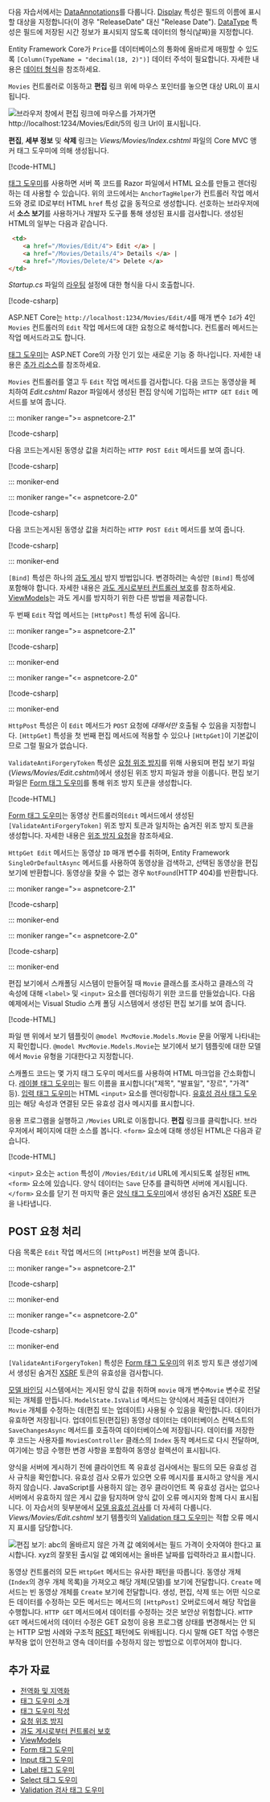 
다음 자습서에서는 [DataAnnotations](/aspnet/mvc/overview/older-versions/mvc-music-store/mvc-music-store-part-6)를 다룹니다. [Display](/dotnet/api/microsoft.aspnetcore.mvc.modelbinding.metadata.displaymetadata) 특성은 필드의 이름에 표시할 대상을 지정합니다(이 경우 "ReleaseDate" 대신 "Release Date"). [DataType](/dotnet/api/microsoft.aspnetcore.mvc.dataannotations.internal.datatypeattributeadapter) 특성은 필드에 저장된 시간 정보가 표시되지 않도록 데이터의 형식(날짜)을 지정합니다.

Entity Framework Core가 `Price`를 데이터베이스의 통화에 올바르게 매핑할 수 있도록 `[Column(TypeName = "decimal(18, 2)")]` 데이터 주석이 필요합니다. 자세한 내용은 [데이터 형식](/ef/core/modeling/relational/data-types)을 참조하세요.

`Movies` 컨트롤러로 이동하고 **편집** 링크 위에 마우스 포인터를 놓으면 대상 URL이 표시됩니다.

![브라우저 창에서 편집 링크에 마우스를 가져가면 http://localhost:1234/Movies/Edit/5의 링크 Url이 표시됩니다.](~/tutorials/first-mvc-app/controller-methods-views/_static/edit7.png)

**편집**, **세부 정보** 및 **삭제** 링크는 *Views/Movies/Index.cshtml* 파일의 Core MVC 앵커 태그 도우미에 의해 생성됩니다.

[!code-HTML[](~/tutorials/first-mvc-app/start-mvc/sample/MvcMovie/Views/Movies/IndexOriginal.cshtml?highlight=1-3&range=46-50)]

[태그 도우미](xref:mvc/views/tag-helpers/intro)를 사용하면 서버 쪽 코드를 Razor 파일에서 HTML 요소를 만들고 렌더링하는 데 사용할 수 있습니다. 위의 코드에서는 `AnchorTagHelper`가 컨트롤러 작업 메서드와 경로 ID로부터 HTML `href` 특성 값을 동적으로 생성합니다. 선호하는 브라우저에서 **소스 보기**를 사용하거나 개발자 도구를 통해 생성된 표시를 검사합니다. 생성된 HTML의 일부는 다음과 같습니다.

```html
 <td>
    <a href="/Movies/Edit/4"> Edit </a> |
    <a href="/Movies/Details/4"> Details </a> |
    <a href="/Movies/Delete/4"> Delete </a>
</td>
```

*Startup.cs* 파일의 [라우팅](xref:mvc/controllers/routing) 설정에 대한 형식을 다시 호출합니다.

[!code-csharp[](~/tutorials/first-mvc-app/start-mvc/sample/MvcMovie/Startup.cs?name=snippet_1&highlight=5)]

ASP.NET Core는 `http://localhost:1234/Movies/Edit/4`를 매개 변수 `Id`가 4인 `Movies` 컨트롤러의 `Edit` 작업 메서드에 대한 요청으로 해석합니다. 컨트롤러 메서드는 작업 메서드라고도 합니다.

[태그 도우미](xref:mvc/views/tag-helpers/intro)는 ASP.NET Core의 가장 인기 있는 새로운 기능 중 하나입니다. 자세한 내용은 [추가 리소스](#additional-resources)를 참조하세요.

`Movies` 컨트롤러를 열고 두 `Edit` 작업 메서드를 검사합니다. 다음 코드는 동영상을 페치하여 *Edit.cshtml* Razor 파일에서 생성된 편집 양식에 기입하는 `HTTP GET Edit` 메서드를 보여 줍니다. 

::: moniker range=">= aspnetcore-2.1"

[!code-csharp[](~/tutorials/first-mvc-app/start-mvc/sample/MvcMovie21/Controllers/MC1.cs?name=snippet_edit1)]

다음 코드는게시된 동영상 값을 처리하는 `HTTP POST Edit` 메서드를 보여 줍니다.

[!code-csharp[](~/tutorials/first-mvc-app/start-mvc/sample/MvcMovie/Controllers/MC1.cs?name=snippet_edit2)]

::: moniker-end

::: moniker range="<= aspnetcore-2.0"

[!code-csharp[](~/tutorials/first-mvc-app/start-mvc/sample/MvcMovie/Controllers/MC1.cs?name=snippet_edit1)]

다음 코드는게시된 동영상 값을 처리하는 `HTTP POST Edit` 메서드를 보여 줍니다.

[!code-csharp[](~/tutorials/first-mvc-app/start-mvc/sample/MvcMovie/Controllers/MC1.cs?name=snippet_edit2)]

::: moniker-end

`[Bind]` 특성은 하나의 [과도 게시](/aspnet/mvc/overview/getting-started/getting-started-with-ef-using-mvc/implementing-basic-crud-functionality-with-the-entity-framework-in-asp-net-mvc-application#overpost) 방지 방법입니다. 변경하려는 속성만 `[Bind]` 특성에 포함해야 합니다. 자세한 내용은 [과도 게시로부터 컨트롤러 보호](/aspnet/mvc/overview/getting-started/getting-started-with-ef-using-mvc/implementing-basic-crud-functionality-with-the-entity-framework-in-asp-net-mvc-application)를 참조하세요. [ViewModels](http://rachelappel.com/use-viewmodels-to-manage-data-amp-organize-code-in-asp-net-mvc-applications/)는 과도 게시를 방지하기 위한 다른 방법을 제공합니다.

두 번째 `Edit` 작업 메서드는 `[HttpPost]` 특성 뒤에 옵니다.

::: moniker range=">= aspnetcore-2.1"

[!code-csharp[](~/tutorials/first-mvc-app/start-mvc/sample/MvcMovie21/Controllers/MC1.cs?name=snippet_edit2&highlight=1)]

::: moniker-end

::: moniker range="<= aspnetcore-2.0"

[!code-csharp[](~/tutorials/first-mvc-app/start-mvc/sample/MvcMovie/Controllers/MC1.cs?name=snippet_edit2&highlight=4)]

::: moniker-end

`HttpPost` 특성은 이 `Edit` 메서드가 `POST` 요청에 *대해서만* 호출될 수 있음을 지정합니다. `[HttpGet]` 특성을 첫 번째 편집 메서드에 적용할 수 있으나 `[HttpGet]`이 기본값이므로 그럴 필요가 없습니다.

`ValidateAntiForgeryToken` 특성은 [요청 위조 방지](xref:security/anti-request-forgery)를 위해 사용되며 편집 보기 파일 (*Views/Movies/Edit.cshtml*)에서 생성된 위조 방지 파일과 쌍을 이룹니다. 편집 보기 파일은 [Form 태그 도우미](xref:mvc/views/working-with-forms)를 통해 위조 방지 토큰을 생성합니다.

[!code-HTML[](~/tutorials/first-mvc-app/start-mvc/sample/MvcMovie/Views/Movies/Edit.cshtml?range=9)]

[Form 태그 도우미](xref:mvc/views/working-with-forms)는 동영상 컨트롤러의`Edit` 메서드에서 생성된 `[ValidateAntiForgeryToken]` 위조 방지 토큰과 일치하는 숨겨진 위조 방지 토큰을 생성합니다. 자세한 내용은 [위조 방지 요청](xref:security/anti-request-forgery)을 참조하세요.

`HttpGet Edit` 메서드는 동영상 `ID` 매개 변수를 취하며, Entity Framework `SingleOrDefaultAsync` 메서드를 사용하여 동영상을 검색하고, 선택된 동영상을 편집 보기에 반환합니다. 동영상을 찾을 수 없는 경우 `NotFound`(HTTP 404)를 반환합니다.

::: moniker range=">= aspnetcore-2.1"

[!code-csharp[](~/tutorials/first-mvc-app/start-mvc/sample/MvcMovie21/Controllers/MC1.cs?name=snippet_edit1)]

::: moniker-end

::: moniker range="<= aspnetcore-2.0"

[!code-csharp[](~/tutorials/first-mvc-app/start-mvc/sample/MvcMovie/Controllers/MC1.cs?name=snippet_edit1)]

::: moniker-end

편집 보기에서 스캐폴딩 시스템이 만들어질 때 `Movie` 클래스를 조사하고 클래스의 각 속성에 대해 `<label>` 및 `<input>` 요소를 렌더링하기 위한 코드를 만들었습니다. 다음 예제에서는 Visual Studio 스캐 폴딩 시스템에서 생성된 편집 보기를 보여 줍니다.

[!code-HTML[](~/tutorials/first-mvc-app/start-mvc/sample/MvcMovie/Views/Movies/EditCopy.cshtml?highlight=1)]

파일 맨 위에서 보기 템플릿이 `@model MvcMovie.Models.Movie` 문을 어떻게 나타내는지 확인합니다. `@model MvcMovie.Models.Movie`는 보기에서 보기 템플릿에 대한 모델에서 `Movie` 유형을 기대한다고 지정합니다.

스캐폴드 코드는 몇 가지 태그 도우미 메서드를 사용하여 HTML 마크업을 간소화합니다. [레이블 태그 도우미](xref:mvc/views/working-with-forms)는 필드 이름을 표시합니다("제목", "발표일", "장르", "가격" 등). [입력 태그 도우미](xref:mvc/views/working-with-forms)는 HTML `<input>` 요소를 렌더링합니다. [유효성 검사 태그 도우미](xref:mvc/views/working-with-forms)는 해당 속성과 연결된 모든 유효성 검사 메시지를 표시합니다.

응용 프로그램을 실행하고 `/Movies` URL로 이동합니다. **편집** 링크를 클릭합니다. 브라우저에서 페이지에 대한 소스를 봅니다. `<form>` 요소에 대해 생성된 HTML은 다음과 같습니다.

[!code-HTML[](~/tutorials/first-mvc-app/start-mvc/sample/MvcMovie/Views/Shared/edit_view_source.html?highlight=1,6,10,17,24,28)]

`<input>` 요소는 `action` 특성이 `/Movies/Edit/id` URL에 게시되도록 설정된 `HTML <form>` 요소에 있습니다. 양식 데이터는 `Save` 단추를 클릭하면 서버에 게시됩니다. `</form>` 요소를 닫기 전 마지막 줄은 [양식 태그 도우미](xref:mvc/views/working-with-forms)에서 생성된 숨겨진 [XSRF](xref:security/anti-request-forgery) 토큰을 나타냅니다. 

## <a name="processing-the-post-request"></a>POST 요청 처리

다음 목록은 `Edit` 작업 메서드의 `[HttpPost]` 버전을 보여 줍니다.

::: moniker range=">= aspnetcore-2.1"

[!code-csharp[](~/tutorials/first-mvc-app/start-mvc/sample/MvcMovie21/Controllers/MC1.cs?name=snippet_edit2)]

::: moniker-end

::: moniker range="<= aspnetcore-2.0"

[!code-csharp[](~/tutorials/first-mvc-app/start-mvc/sample/MvcMovie/Controllers/MC1.cs?name=snippet_edit2)]

::: moniker-end

`[ValidateAntiForgeryToken]` 특성은 [Form 태그 도우미](xref:mvc/views/working-with-forms)의 위조 방지 토큰 생성기에서 생성된 숨겨진 [XSRF](xref:security/anti-request-forgery) 토큰의 유효성을 검사합니다.

[모델 바인딩](xref:mvc/models/model-binding) 시스템에서는 게시된 양식 값을 취하며 `movie` 매개 변수`Movie` 변수로 전달되는 개체를 만듭니다. `ModelState.IsValid` 메서드는 양식에서 제출된 데이터가 `Movie` 개체를 수정하는 데(편집 또는 업데이트) 사용될 수 있음을 확인합니다. 데이터가 유효하면 저장됩니다. 업데이트된(편집된) 동영상 데이터는 데이터베이스 컨텍스트의 `SaveChangesAsync` 메서드를 호출하여 데이터베이스에 저장됩니다. 데이터를 저장한 후 코드는 사용자를 `MoviesController` 클래스의 `Index` 동작 메서드로 다시 전달하며, 여기에는 방금 수행한 변경 사항을 포함하여 동영상 컬렉션이 표시됩니다.

양식을 서버에 게시하기 전에 클라이언트 쪽 유효성 검사에서는 필드의 모든 유효성 검사 규칙을 확인합니다. 유효성 검사 오류가 있으면 오류 메시지를 표시하고 양식을 게시하지 않습니다. JavaScript를 사용하지 않는 경우 클라이언트 쪽 유효성 검사는 없으나 서버에서 유효하지 않은 게시 값을 탐지하며 양식 값이 오류 메시지와 함께 다시 표시됩니다. 이 자습서의 뒷부분에서 [모델 유효성 검사](xref:mvc/models/validation)를 더 자세히 다룹니다. *Views/Movies/Edit.cshtml* 보기 템플릿의 [Validation 태그 도우미](xref:mvc/views/working-with-forms)는 적합 오류 메시지 표시를 담당합니다.

![편집 보기: abc의 올바르지 않은 가격 값 예외에서는 필드 가격이 숫자여야 한다고 표시합니다. xyz의 잘못된 출시일 값 예외에서는 올바른 날짜를 입력하라고 표시합니다.](~/tutorials/first-mvc-app/controller-methods-views/_static/val.png)

동영상 컨트롤러의 모든 `HttpGet` 메서드는 유사한 패턴을 따릅니다. 동영상 개체(`Index`의 경우 개체 목록)을 가져오고 해당 개체(모델)를 보기에 전달합니다. `Create` 메서드는 빈 동영상 개체를 `Create` 보기에 전달합니다. 생성, 편집, 삭제 또는 어떤 식으로든 데이터를 수정하는 모든 메서드는 메서드의 `[HttpPost]` 오버로드에서 해당 작업을 수행합니다. `HTTP GET` 메서드에서 데이터를 수정하는 것은 보안상 위험합니다. `HTTP GET` 메서드에서의 데이터 수정은 GET 요청이 응용 프로그램 상태를 변경해서는 안 되는 HTTP 모범 사례와 구조적 [REST](http://rest.elkstein.org/) 패턴에도 위배됩니다. 다시 말해 GET 작업 수행은 부작용 없이 안전하고 영속 데이터를 수정하지 않는 방법으로 이루어져야 합니다.

## <a name="additional-resources"></a>추가 자료

* [전역화 및 지역화](xref:fundamentals/localization)
* [태그 도우미 소개](xref:mvc/views/tag-helpers/intro)
* [태그 도우미 작성](xref:mvc/views/tag-helpers/authoring)
* [요청 위조 방지](xref:security/anti-request-forgery)
* [과도 게시로부터 컨트롤러 보호](/aspnet/mvc/overview/getting-started/getting-started-with-ef-using-mvc/implementing-basic-crud-functionality-with-the-entity-framework-in-asp-net-mvc-application)
* [ViewModels](http://rachelappel.com/use-viewmodels-to-manage-data-amp-organize-code-in-asp-net-mvc-applications/)
* [Form 태그 도우미](xref:mvc/views/working-with-forms)
* [Input 태그 도우미](xref:mvc/views/working-with-forms)
* [Label 태그 도우미](xref:mvc/views/working-with-forms)
* [Select 태그 도우미](xref:mvc/views/working-with-forms)
* [Validation 검사 태그 도우미](xref:mvc/views/working-with-forms)
